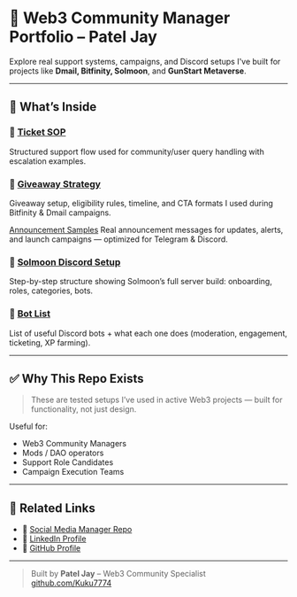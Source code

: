 # 🧩 Web3 Community Manager Portfolio – Patel Jay

Explore real support systems, campaigns, and Discord setups I've built for projects like **Dmail, Bitfinity, Solmoon**, and **GunStart Metaverse**.

---

## 📁 What’s Inside

### 🎫 [Ticket SOP](Ticket-System/Ticket-SOP.md)  
Structured support flow used for community/user query handling with escalation examples.

### 🎁 [Giveaway Strategy](Marketing-Campaigns/Giveaway-Strategy.md)  
Giveaway setup, eligibility rules, timeline, and CTA formats I used during Bitfinity & Dmail campaigns.

[Announcement Samples](Announcements/announcement-samples.md)
Real announcement messages for updates, alerts, and launch campaigns — optimized for Telegram & Discord.

### 🤖 [Solmoon Discord Setup](Discord-Setup/Solmoon-Setup.md)  
Step-by-step structure showing Solmoon’s full server build: onboarding, roles, categories, bots.

### 🤖 [Bot List](Discord-Setup/Bot-List.md)  
List of useful Discord bots + what each one does (moderation, engagement, ticketing, XP farming).

---

## ✅ Why This Repo Exists

> These are tested setups I’ve used in active Web3 projects — built for functionality, not just design.

Useful for:
- Web3 Community Managers  
- Mods / DAO operators  
- Support Role Candidates  
- Campaign Execution Teams

---

## 🔗 Related Links

- 📱 [Social Media Manager Repo](https://github.com/Kuku7774/social-media-strategy)  
- 🧾 [LinkedIn Profile](https://linkedin.com/in/patel-jay-908a30151)  
- 🧩 [GitHub Profile](https://github.com/Kuku7774)

---

> Built by **Patel Jay** – Web3 Community Specialist  
> [github.com/Kuku7774](https://github.com/Kuku7774)
